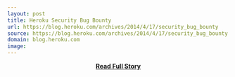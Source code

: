 ```yaml
---
layout: post
title: Heroku Security Bug Bounty
url: https://blog.heroku.com/archives/2014/4/17/security_bug_bounty
source: https://blog.heroku.com/archives/2014/4/17/security_bug_bounty
domain: blog.heroku.com
image: 
---
```


<p></p>
<center><p><a href="https://blog.heroku.com/archives/2014/4/17/security_bug_bounty" style='padding:25px; font-sze:18px; font-weight: bold;'>Read Full Story</a></p></center>
